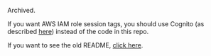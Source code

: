 Archived. 

If you want AWS IAM role session tags, you should use Cognito (as described 
[here](https://awsteele.com/blog/2023/10/25/aws-role-session-tags-for-github-actions.html)) instead of the code in this repo.

If you want to see the old README, [click here](https://github.com/glassechidna/ghaoidc/blob/0b8b5737ee996b17bef11f9d47a32e316a016a51/docs/README.md).

